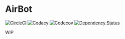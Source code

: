 # AirBot

[![CircleCI](https://circleci.com/gh/Ithildir/airbot/tree/master.svg?style=shield&circle-token=75ca0ba9afa78ac90297842aa3b0e06c7c168c93)](https://circleci.com/gh/Ithildir/airbot/tree/master)
[![Codacy](https://api.codacy.com/project/badge/Grade/d0348a9460594a9a831e11f82f84489c)](https://www.codacy.com/app/Ithildir/airbot?utm_source=github.com&utm_medium=referral&utm_content=Ithildir/airbot&utm_campaign=badger)
[![Codecov](https://codecov.io/gh/Ithildir/airbot/branch/master/graph/badge.svg)](https://codecov.io/gh/Ithildir/airbot)
[![Dependency Status](https://www.versioneye.com/user/projects/5976ac1f6725bd005439ac05/badge.svg?style=shield)](https://www.versioneye.com/user/projects/5976ac1f6725bd005439ac05)

WIP